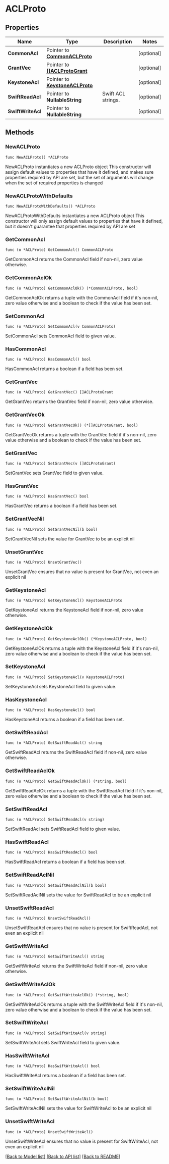 # ACLProto

## Properties

Name | Type | Description | Notes
------------ | ------------- | ------------- | -------------
**CommonAcl** | Pointer to [**CommonACLProto**](CommonACLProto.md) |  | [optional] 
**GrantVec** | Pointer to [**[]ACLProtoGrant**](ACLProtoGrant.md) |  | [optional] 
**KeystoneAcl** | Pointer to [**KeystoneACLProto**](KeystoneACLProto.md) |  | [optional] 
**SwiftReadAcl** | Pointer to **NullableString** | Swift ACL strings. | [optional] 
**SwiftWriteAcl** | Pointer to **NullableString** |  | [optional] 

## Methods

### NewACLProto

`func NewACLProto() *ACLProto`

NewACLProto instantiates a new ACLProto object
This constructor will assign default values to properties that have it defined,
and makes sure properties required by API are set, but the set of arguments
will change when the set of required properties is changed

### NewACLProtoWithDefaults

`func NewACLProtoWithDefaults() *ACLProto`

NewACLProtoWithDefaults instantiates a new ACLProto object
This constructor will only assign default values to properties that have it defined,
but it doesn't guarantee that properties required by API are set

### GetCommonAcl

`func (o *ACLProto) GetCommonAcl() CommonACLProto`

GetCommonAcl returns the CommonAcl field if non-nil, zero value otherwise.

### GetCommonAclOk

`func (o *ACLProto) GetCommonAclOk() (*CommonACLProto, bool)`

GetCommonAclOk returns a tuple with the CommonAcl field if it's non-nil, zero value otherwise
and a boolean to check if the value has been set.

### SetCommonAcl

`func (o *ACLProto) SetCommonAcl(v CommonACLProto)`

SetCommonAcl sets CommonAcl field to given value.

### HasCommonAcl

`func (o *ACLProto) HasCommonAcl() bool`

HasCommonAcl returns a boolean if a field has been set.

### GetGrantVec

`func (o *ACLProto) GetGrantVec() []ACLProtoGrant`

GetGrantVec returns the GrantVec field if non-nil, zero value otherwise.

### GetGrantVecOk

`func (o *ACLProto) GetGrantVecOk() (*[]ACLProtoGrant, bool)`

GetGrantVecOk returns a tuple with the GrantVec field if it's non-nil, zero value otherwise
and a boolean to check if the value has been set.

### SetGrantVec

`func (o *ACLProto) SetGrantVec(v []ACLProtoGrant)`

SetGrantVec sets GrantVec field to given value.

### HasGrantVec

`func (o *ACLProto) HasGrantVec() bool`

HasGrantVec returns a boolean if a field has been set.

### SetGrantVecNil

`func (o *ACLProto) SetGrantVecNil(b bool)`

 SetGrantVecNil sets the value for GrantVec to be an explicit nil

### UnsetGrantVec
`func (o *ACLProto) UnsetGrantVec()`

UnsetGrantVec ensures that no value is present for GrantVec, not even an explicit nil
### GetKeystoneAcl

`func (o *ACLProto) GetKeystoneAcl() KeystoneACLProto`

GetKeystoneAcl returns the KeystoneAcl field if non-nil, zero value otherwise.

### GetKeystoneAclOk

`func (o *ACLProto) GetKeystoneAclOk() (*KeystoneACLProto, bool)`

GetKeystoneAclOk returns a tuple with the KeystoneAcl field if it's non-nil, zero value otherwise
and a boolean to check if the value has been set.

### SetKeystoneAcl

`func (o *ACLProto) SetKeystoneAcl(v KeystoneACLProto)`

SetKeystoneAcl sets KeystoneAcl field to given value.

### HasKeystoneAcl

`func (o *ACLProto) HasKeystoneAcl() bool`

HasKeystoneAcl returns a boolean if a field has been set.

### GetSwiftReadAcl

`func (o *ACLProto) GetSwiftReadAcl() string`

GetSwiftReadAcl returns the SwiftReadAcl field if non-nil, zero value otherwise.

### GetSwiftReadAclOk

`func (o *ACLProto) GetSwiftReadAclOk() (*string, bool)`

GetSwiftReadAclOk returns a tuple with the SwiftReadAcl field if it's non-nil, zero value otherwise
and a boolean to check if the value has been set.

### SetSwiftReadAcl

`func (o *ACLProto) SetSwiftReadAcl(v string)`

SetSwiftReadAcl sets SwiftReadAcl field to given value.

### HasSwiftReadAcl

`func (o *ACLProto) HasSwiftReadAcl() bool`

HasSwiftReadAcl returns a boolean if a field has been set.

### SetSwiftReadAclNil

`func (o *ACLProto) SetSwiftReadAclNil(b bool)`

 SetSwiftReadAclNil sets the value for SwiftReadAcl to be an explicit nil

### UnsetSwiftReadAcl
`func (o *ACLProto) UnsetSwiftReadAcl()`

UnsetSwiftReadAcl ensures that no value is present for SwiftReadAcl, not even an explicit nil
### GetSwiftWriteAcl

`func (o *ACLProto) GetSwiftWriteAcl() string`

GetSwiftWriteAcl returns the SwiftWriteAcl field if non-nil, zero value otherwise.

### GetSwiftWriteAclOk

`func (o *ACLProto) GetSwiftWriteAclOk() (*string, bool)`

GetSwiftWriteAclOk returns a tuple with the SwiftWriteAcl field if it's non-nil, zero value otherwise
and a boolean to check if the value has been set.

### SetSwiftWriteAcl

`func (o *ACLProto) SetSwiftWriteAcl(v string)`

SetSwiftWriteAcl sets SwiftWriteAcl field to given value.

### HasSwiftWriteAcl

`func (o *ACLProto) HasSwiftWriteAcl() bool`

HasSwiftWriteAcl returns a boolean if a field has been set.

### SetSwiftWriteAclNil

`func (o *ACLProto) SetSwiftWriteAclNil(b bool)`

 SetSwiftWriteAclNil sets the value for SwiftWriteAcl to be an explicit nil

### UnsetSwiftWriteAcl
`func (o *ACLProto) UnsetSwiftWriteAcl()`

UnsetSwiftWriteAcl ensures that no value is present for SwiftWriteAcl, not even an explicit nil

[[Back to Model list]](../README.md#documentation-for-models) [[Back to API list]](../README.md#documentation-for-api-endpoints) [[Back to README]](../README.md)


